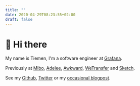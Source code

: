 ```yaml
---
title: ""
date: 2020-04-29T08:23:55+02:00
draft: false
---
```


# 👋 Hi there

My name is Tiemen, I'm a software engineer at
[Grafana](https://twitter.com/grafana).

Previously at [Mibo](https://twitter.com/get_mibo), [Adelee](https://twitter.com/adeleeapp), [Awkward](https://twitter.com/madeawkward), [WeTransfer](https://twitter.com/wetransfer) and [Sketch](https://twitter.com/sketch).

See my [Github](https://github.com/tmw), [Twitter](https://twitter.com/tiemenwaterreus) or my [occasional blogpost](/posts/).
